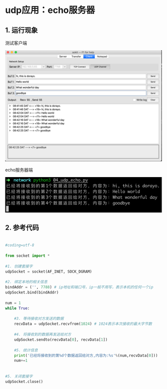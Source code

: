 # udp应用：echo服务器

## 1. 运行现象

测试客户端

![](/assets/Snip20160901_74.png)

echo服务器端

![](/assets/Snip20160901_73.png)

## 2. 参考代码

```python

#coding=utf-8

from socket import *

#1. 创建套接字
udpSocket = socket(AF_INET, SOCK_DGRAM)

#2. 绑定本地的相关信息
bindAddr = ('', 7788) # ip地址和端口号，ip一般不用写，表示本机的任何一个ip
udpSocket.bind(bindAddr)

num = 1
while True:

    #3. 等待接收对方发送的数据
    recvData = udpSocket.recvfrom(1024) # 1024表示本次接收的最大字节数

    #4. 将接收到的数据再发送给对方
    udpSocket.sendto(recvData[0], recvData[1])

    #5. 统计信息
    print('已经将接收到的第%d个数据返回给对方,内容为:%s'%(num,recvData[0]))
    num+=1


#5. 关闭套接字
udpSocket.close()

```


